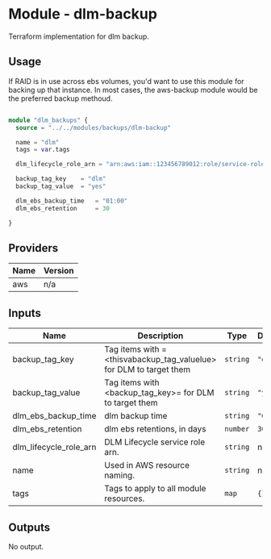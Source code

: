 # Module - dlm-backup

Terraform implementation for dlm backup.

## Usage

If RAID is in use across ebs volumes, you'd want to use this module for backing up that instance.  In most cases, the aws-backup module would be the preferred backup methoud.

```terraform

module "dlm_backups" {
  source = "../../modules/backups/dlm-backup"

  name = "dlm"
  tags = var.tags

  dlm_lifecycle_role_arn = "arn:aws:iam::123456789012:role/service-role/dlm"

  backup_tag_key    = "dlm"
  backup_tag_value  = "yes"

  dlm_ebs_backup_time   = "01:00"
  dlm_ebs_retention     = 30

}

```

## Providers

| Name | Version |
|------|---------|
| aws | n/a |

## Inputs

| Name | Description | Type | Default | Required |
|------|-------------|------|---------|:-----:|
| backup\_tag\_key | Tag items with <thisvalue>=<thisvabackup\_tag\_valuelue> for DLM to target them | `string` | `"dlm"` | no |
| backup\_tag\_value | Tag items with <backup\_tag\_key>=<thisvalue> for DLM to target them | `string` | `"yes"` | no |
| dlm\_ebs\_backup\_time | dlm backup time | `string` | `"01:00"` | no |
| dlm\_ebs\_retention | dlm ebs retentions, in days | `number` | `30` | no |
| dlm\_lifecycle\_role\_arn | DLM Lifecycle service role arn. | `string` | n/a | yes |
| name | Used in AWS resource naming. | `string` | n/a | yes |
| tags | Tags to apply to all module resources. | `map` | `{}` | no |

## Outputs

No output.
